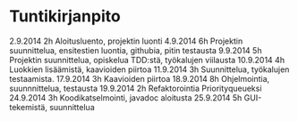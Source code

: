 # Tuntikirjanpito
2.9.2014    2h  Aloitusluento, projektin luonti
4.9.2014    6h  Projektin suunnittelua, ensitestien luontia, githubia, pitin testausta
9.9.2014    5h  Projektin suunnittelua, opiskelua TDD:stä, työkalujen viilausta
10.9.2014   4h  Luokkien lisäämistä, kaavioiden piirtoa
11.9.2014   3h  Suunnittelua, työkalujen testaamista.
17.9.2014	3h	Kaavioiden piirtoa
18.9.2014	8h	Ohjelmointia, suunnnittelua, testausta
19.9.2014	2h	Refaktorointia Priorityqueueksi
24.9.2014	3h	Koodikatselmointi, javadoc aloitusta
25.9.2014	5h	GUI-tekemistä, suunnittelua